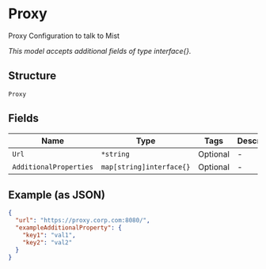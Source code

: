 
# Proxy

Proxy Configuration to talk to Mist

*This model accepts additional fields of type interface{}.*

## Structure

`Proxy`

## Fields

| Name | Type | Tags | Description |
|  --- | --- | --- | --- |
| `Url` | `*string` | Optional | - |
| `AdditionalProperties` | `map[string]interface{}` | Optional | - |

## Example (as JSON)

```json
{
  "url": "https://proxy.corp.com:8080/",
  "exampleAdditionalProperty": {
    "key1": "val1",
    "key2": "val2"
  }
}
```

